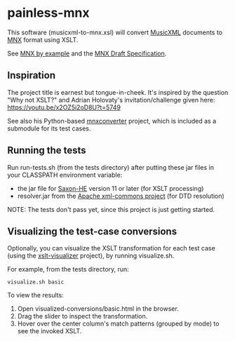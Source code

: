 # painless-mnx
This software (musicxml-to-mnx.xsl) will convert [MusicXML](https://www.musicxml.com/) documents to [MNX](https://w3c.github.io/mnx/) format using XSLT.

See [MNX by example](https://w3c.github.io/mnx/by-example/) and the [MNX Draft Specification](https://w3c.github.io/mnx/docs/).

## Inspiration
The project title is earnest but tongue-in-cheek. It's inspired by the question "Why not XSLT?" and Adrian Holovaty's invitation/challenge given here: https://youtu.be/x2OZ5i2oD8U?t=5749

See also his Python-based [mnxconverter](https://github.com/w3c/mnxconverter) project, which is included as a submodule for its test cases.

## Running the tests
Run run-tests.sh (from the tests directory) after putting these jar files in your CLASSPATH environment variable:

 * the jar file for [Saxon-HE](https://saxon.sourceforge.net/#F11HE) version 11 or later (for XSLT processing)
 * resolver.jar from the [Apache xml-commons project](http://xerces.apache.org/xml-commons/) (for DTD resolution)

NOTE: The tests don't pass yet, since this project is just getting started.

## Visualizing the test-case conversions
Optionally, you can visualize the XSLT transformation for each test case (using the [xslt-visualizer](https://github.com/evanlenz/xslt-visualizer) project), by running visualize.sh.

For example, from the tests directory, run:

    visualize.sh basic

To view the results:

  1) Open visualized-conversions/basic.html in the browser.
  2) Drag the slider to inspect the transformation.
  3) Hover over the center column's match patterns (grouped by mode) to see the invoked XSLT.
